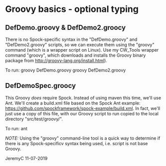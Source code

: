 # Groovy basics - optional typing

## DefDemo.groovy & DefDemo2.groocy
There is no Spock-specific syntax in the "DefDemo.groovy" and "DefDemo2.groovy"
scripts, so we can execute them using the "groovy" command (which is a wrapper 
script on Linux). Use my CW_Tools wrapper command "groovy", which downloads and
installs the Groovy binary package from http://groovy-lang.org/install.html).

To run:
groovy DefDemo.groovy
groovy DefDemo2.groovy


## DefDemoSpec.groocy
This Groovy *does* require Spock. Instead of using maven this time, we'll use Ant.
We'll create a build.xml file based on the Spock Ant example:
https://github.com/spockframework/spock-example/build.xml. 
In fact, we'll just use a copy of this file, with our Groovy script to run copied
to the local directory "src/test/groovy/".

To run:
ant

*NOTE:* Using the "groovy" command-line tool is a quick way to determine if there 
        is any Spock-specificv syntax being used, i.e. script is not base Groovy.


JeremyC 11-07-2019
